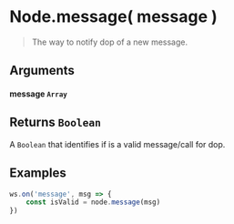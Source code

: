 # Node.message( message )

> The way to notify dop of a new message.

## Arguments

#### message `Array`


## Returns `Boolean`

A `Boolean` that identifies if is a valid message/call for dop.

## Examples

```js
ws.on('message', msg => {
    const isValid = node.message(msg)
})
```
